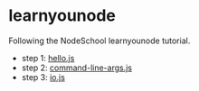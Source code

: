 # learnyounode
Following the NodeSchool learnyounode tutorial.

- step 1: [hello.js](hello.js)
- step 2: [command-line-args.js](command-line-args.js)
- step 3: [io.js](io.js)